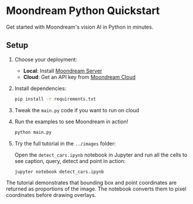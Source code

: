 # Moondream Python Quickstart

Get started with Moondream's vision AI in Python in minutes.

## Setup

1. Choose your deployment:

   - **Local**: Install [Moondream Server](https://moondream.ai/station)
   - **Cloud**: Get an API key from [Moondream Cloud](https://moondream.ai/cloud)

2. Install dependencies:

   ```bash
   pip install -r requirements.txt
   ```

3. Tweak the `main.py` code if you want to run on cloud

4. Run the examples to see Moondream in action!

   ```bash
   python main.py
   ```

5. Try the full tutorial in the `../images` folder:

   Open the `detect_cars.ipynb` notebook in Jupyter and run all the cells to see caption, query, detect and point in action:

   ```bash
   jupyter notebook detect_cars.ipynb
   ```

The tutorial demonstrates that bounding box and point coordinates are returned
as proportions of the image. The notebook converts them to pixel coordinates
before drawing overlays.
